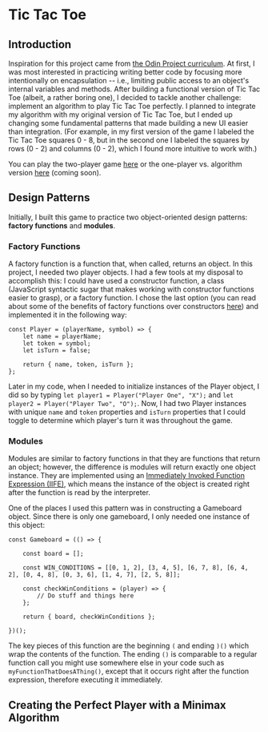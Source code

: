 # Tic Tac Toe

## Introduction

Inspiration for this project came from [the Odin Project curriculum](https://www.theodinproject.com/lessons/node-path-javascript-tic-tac-toe). At first, I was most interested in practicing writing better code by focusing more intentionally on encapsulation -- i.e., limiting public access to an object's internal variables and methods. After building a functional version of Tic Tac Toe (albeit, a rather boring one), I decided to tackle another challenge: implement an algorithm to play Tic Tac Toe perfectly. I planned to integrate my algorithm with my original version of Tic Tac Toe, but I ended up changing some fundamental patterns that made building a new UI easier than integration. (For example, in my first version of the game I labeled the Tic Tac Toe squares 0 - 8, but in the second one I labeled the squares by rows (0 - 2) and columns (0 - 2), which I found more intuitive to work with.)

You can play the two-player game [here](https://jordanccox.github.io/tic-tac-toe/) or the one-player vs. algorithm version [here](https://jordanccox.github.io/tic-tac-toe/human-vs-computer) (coming soon).

## Design Patterns

Initially, I built this game to practice two object-oriented design patterns: **factory functions** and **modules**.

### Factory Functions

A factory function is a function that, when called, returns an object. In this project, I needed two player objects. I had a few tools at my disposal to accomplish this: I could have used a constructor function, a class (JavaScript syntactic sugar that makes working with constructor functions easier to grasp), or a factory function. I chose the last option (you can read about some of the benefits of factory functions over constructors [here](https://www.theodinproject.com/lessons/node-path-javascript-factory-functions-and-the-module-pattern)) and implemented it in the following way:

```
const Player = (playerName, symbol) => {
    let name = playerName;
    let token = symbol;
    let isTurn = false;

    return { name, token, isTurn };
};
```

Later in my code, when I needed to initialize instances of the Player object, I did so by typing `let player1 = Player("Player One", "X");` and `let player2 = Player("Player Two", "O");`. Now, I had two Player instances with unique `name` and `token` properties and `isTurn` properties that I could toggle to determine which player's turn it was throughout the game.

### Modules

Modules are similar to factory functions in that they are functions that return an object; however, the difference is modules will return exactly one object instance. They are implemented using an [Immediately Invoked Function Expression (IIFE)](https://developer.mozilla.org/en-US/docs/Glossary/IIFE), which means the instance of the object is created right after the function is read by the interpreter.

One of the places I used this pattern was in constructing a Gameboard object. Since there is only one gameboard, I only needed one instance of this object:

```
const Gameboard = (() => {

    const board = [];

    const WIN_CONDITIONS = [[0, 1, 2], [3, 4, 5], [6, 7, 8], [6, 4, 2], [0, 4, 8], [0, 3, 6], [1, 4, 7], [2, 5, 8]];

    const checkWinConditions = (player) => {
        // Do stuff and things here
    };

    return { board, checkWinConditions };

})();
```

The key pieces of this function are the beginning `(` and ending `)()` which wrap the contents of the function. The ending `()` is comparable to a regular function call you might use somewhere else in your code such as `myFunctionThatDoesAThing()`, except that it occurs right after the function expression, therefore executing it immediately.

## Creating the Perfect Player with a Minimax Algorithm
